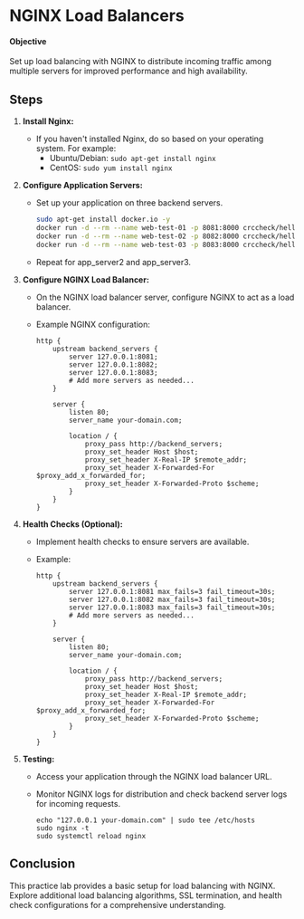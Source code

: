 # NGINX Load Balancers

#### Objective

Set up load balancing with NGINX to distribute incoming traffic among multiple servers for improved performance and high availability.

## Steps

1. **Install Nginx:**
   - If you haven't installed Nginx, do so based on your operating system. For example:
     - Ubuntu/Debian: `sudo apt-get install nginx`
     - CentOS: `sudo yum install nginx`

2. **Configure Application Servers:**
   - Set up your application on three backend servers.

     ```bash
     sudo apt-get install docker.io -y
     docker run -d --rm --name web-test-01 -p 8081:8000 crccheck/hello-world
     docker run -d --rm --name web-test-02 -p 8082:8000 crccheck/hello-world
     docker run -d --rm --name web-test-03 -p 8083:8000 crccheck/hello-world
     ```

   - Repeat for app_server2 and app_server3.

3. **Configure NGINX Load Balancer:**
   - On the NGINX load balancer server, configure NGINX to act as a load balancer.
   - Example NGINX configuration:

     ```nginx
     http {
         upstream backend_servers {
             server 127.0.0.1:8081;
             server 127.0.0.1:8082;
             server 127.0.0.1:8083;
             # Add more servers as needed...
         }

         server {
             listen 80;
             server_name your-domain.com;

             location / {
                 proxy_pass http://backend_servers;
                 proxy_set_header Host $host;
                 proxy_set_header X-Real-IP $remote_addr;
                 proxy_set_header X-Forwarded-For $proxy_add_x_forwarded_for;
                 proxy_set_header X-Forwarded-Proto $scheme;
             }
         }
     }
     ```

4. **Health Checks (Optional):**
   - Implement health checks to ensure servers are available.
   - Example:

     ```nginx
     http {
         upstream backend_servers {
             server 127.0.0.1:8081 max_fails=3 fail_timeout=30s;
             server 127.0.0.1:8082 max_fails=3 fail_timeout=30s;
             server 127.0.0.1:8083 max_fails=3 fail_timeout=30s;
             # Add more servers as needed...
         }

         server {
             listen 80;
             server_name your-domain.com;
             
             location / {
                 proxy_pass http://backend_servers;
                 proxy_set_header Host $host;
                 proxy_set_header X-Real-IP $remote_addr;
                 proxy_set_header X-Forwarded-For $proxy_add_x_forwarded_for;
                 proxy_set_header X-Forwarded-Proto $scheme;
             }
         }
     }
     ```

5. **Testing:**
   - Access your application through the NGINX load balancer URL.
   - Monitor NGINX logs for distribution and check backend server logs for incoming requests.

     ```
     echo "127.0.0.1 your-domain.com" | sudo tee /etc/hosts
     sudo nginx -t
     sudo systemctl reload nginx
     ```   

## Conclusion

This practice lab provides a basic setup for load balancing with NGINX. Explore additional load balancing algorithms, SSL termination, and health check configurations for a comprehensive understanding.
